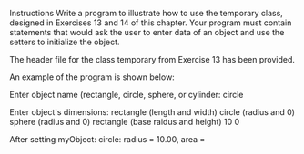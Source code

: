 Instructions
Write a program to illustrate how to use the temporary class, designed in Exercises 13 and 14 of this chapter. Your program must contain statements that would ask the user to enter data of an object and use the setters to initialize the object.

The header file for the class temporary from Exercise 13 has been provided.

An example of the program is shown below:

Enter object name (rectangle, circle, sphere, or cylinder: circle



Enter object's dimensions: 
    rectangle (length and width) 
    circle (radius and 0) 
    sphere (radius and 0) 
    rectangle (base raidus and height) 
10
0


After setting myObject: 
circle: radius = 10.00, area = 
